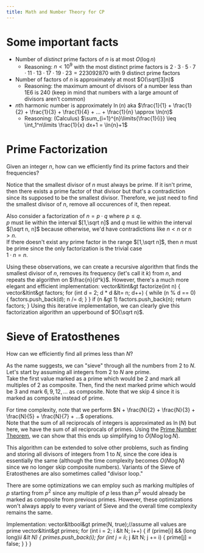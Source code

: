 ```yaml
---
title: Math and Number Theory for CP
---
```


<h1 class="font-bold text-white">Some important facts</h1>

- Number of *distinct* prime factors of $n$ is at most $O(\log{n})$
    * Reasoning: $n < 10^9$ with the most distinct prime factors is 
        $2\cdot 3\cdot 5\cdot 7\cdot 11\cdot 13\cdot 17\cdot 19\cdot 23 = 223092870$ with 9 distinct prime factors
- Number of factors of $n$ is approximately at most $O(\sqrt[3]n)$
    * Reasoning: the maximum amount of divisors of a number less than 1E6 is 240
        (keep in mind that numbers with a large amount of divisors aren’t common)
- $n$th harmonic number is approximately $\ln(n)$ aka $\frac{1}{1} + \frac{1}{2} + \frac{1}{3} + \frac{1}{4} + ... + \frac{1}{n} \approx \ln(n)$
    * Reasoning: (Calculus) $\sum_{i=1}^{n}\limits{\frac{1}{i}} \leq \int_1^n\limits \frac{1}{x} dx+1 = \ln{n}+1$

<h1 class="font-bold text-white">Prime Factorization</h1>

Given an integer $n$, how can we efficiently find its prime factors and their frequencies?

Notice that the smallest divisor of $n$ must always be prime. If it isn't prime, then there exists a prime factor of that divisor but that's a contradiction since its supposed to be the smallest divisor.
Therefore, we just need to find the smallest divisor of $n$, remove all occurences of it, then repeat.

Also consider a factorization of $n = p\cdot q$ where $p \leq q$. <br />
$p$ must lie within the interval $[1,\sqrt n]$ and $q$ must lie within the interval $[\sqrt n, n]$ because otherwise, we'd have contradictions like $n < n$ or $n > n$. <br />
If there doesn't exist any prime factor in the range $[1,\sqrt n]$, then $n$ must be prime since the only factorization is the trivial case <br /> $1\cdot n = n$.

Using these observations, we can create a recursive algorithm that finds the smallest divisor of $n$, removes its frequency (let's call it $k$) from $n$, and repeats the algorithm on $\frac{n}{d^k}$. However, there's a much more elegant and efficient implementation:
<cpp>
vector&ltint&gt factorize(int n) {
    vector&ltint&gt factors;
    for (int d = 2; d * d &lt= n; d++) {
        while (n % d == 0) {
            factors.push_back(d);
            n /= d;
        }
    }
    if (n &gt 1) factors.push_back(n);
    return factors;
}
</cpp>
Using this iterative implementation, we can clearly give this factorization algorithm an upperbound of $O(\sqrt n)$.<br>

<h1 class="font-bold text-white">Sieve of Eratosthenes</h1>

How can we efficiently find all primes less than $N$?

As the name suggests, we can "sieve" through all the numbers from 2 to $N$. <br>
Let's start by assuming all integers from $2$ to $N$ are prime. <br>
Take the first value marked as a prime which would be $2$ and mark all multiples of $2$ as composite.
Then, find the next marked prime which would be $3$ and mark $6, 9, 12, ...$ as composite.
Note that we skip $4$ since it is marked as composite instead of prime.

For time complexity, note that we perform $N + \frac{N}{2} + \frac{N}{3} + \frac{N}{5} + \frac{N}{7} + ...$ operations.<br>
Note that the sum of all reciprocals of integers is approximated as $\ln(N)$ but here, we have the sum of all reciprocals of primes.
Using the [Prime Number Theorem](https://en.wikipedia.org/wiki/Prime_number_theorem), we can show that this ends up simplifying to $O(N\log\log N)$.

This algorithm can be extended to solve other problems, such as finding and storing all divisors of integers from $1$ to $N$, since the core idea is essentially the same (although the time complexity becomes $O(N\log N)$ since we no longer skip composite numbers). Variants of the Sieve of Eratosthenes are also sometimes called "divisor loop."

There are some optimizations we can employ such as marking multiples of $p$ starting from $p^2$ since any multiple of $p$ less than $p^2$ would already be marked as composite from previous primes. However, these optimizations won't always apply to every variant of Sieve and the overall time complexity remains the same.

Implementation:
<cpp>
vector&ltbool&gt prime(N, true);//assume all values are prime
vector&ltint&gt primes;
for (int i = 2; i &lt N; i++) {
    if (prime[i] && (long long)i*i &lt N) {
        primes.push_back(i);
        for (int j = i*i; j &lt N; j += i) {
            prime[j] = false;
        }
    }
}
</cpp>